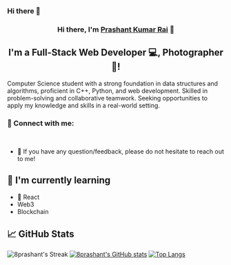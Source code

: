### Hi there 👋

<h3 align="center">
Hi there, I'm <a href="" target="_blank" rel="noreferrer">Prashant Kumar Rai</a> 👋
</h3>

<h2 align="center">
I'm a Full-Stack Web Developer 💻, Photographer 📸!
</h2> 

Computer Science student with a strong foundation in data structures and algorithms, proficient in C++, Python, and web development. Skilled in problem-solving and collaborative teamwork. Seeking opportunities to apply my knowledge and skills in a real-world setting.

### 🤝 Connect with me:

<a href="https://www.linkedin.com/in/prashant-kumar-rai-393036165"></a>
</br>
- 💬 If you have any question/feedback, please do not hesitate to reach out to me!
## 🌱 I'm currently learning

- 📱 React
- Web3
- Blockchain


## 📈 GitHub Stats 
![8prashant's Streak](https://github-readme-streak-stats.herokuapp.com/?user=8prashant&theme=dark&hide_border=true) [![8prashant's GitHub stats](https://github-readme-stats.vercel.app/api?username=8prashant&show_icons=true&theme=dark)](https://github.com/8prashant) [![Top Langs](https://github-readme-stats.vercel.app/api/top-langs/?username=8prashant&layout=compact&theme=dark)](https://github.com/8prashant)





